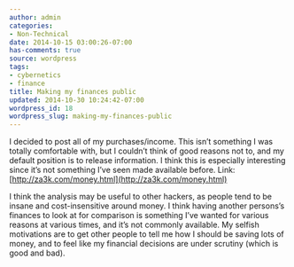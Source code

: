 ```yaml
---
author: admin
categories:
- Non-Technical
date: 2014-10-15 03:00:26-07:00
has-comments: true
source: wordpress
tags:
- cybernetics
- finance
title: Making my finances public
updated: 2014-10-30 10:24:42-07:00
wordpress_id: 18
wordpress_slug: making-my-finances-public
---
```

I decided to post all of my purchases/income. This isn’t something I was totally comfortable with, but I couldn’t think of good reasons not to, and my default position is to release information. I think this is especially interesting since it’s not something I’ve seen made available before. Link: [http://za3k.com/money.html](http://za3k.com/money.html)

I think the analysis may be useful to other hackers, as people tend to be insane and cost-insensitive around money. I think having another persons’s finances to look at for comparison is something I’ve wanted for various reasons at various times, and it’s not commonly available. My selfish motivations are to get other people to tell me how I should be saving lots of money, and to feel like my financial decisions are under scrutiny (which is good and bad).
